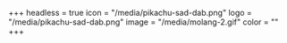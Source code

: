 +++
headless = true
icon = "/media/pikachu-sad-dab.png"
logo = "/media/pikachu-sad-dab.png"
image = "/media/molang-2.gif"
color = ""
+++
